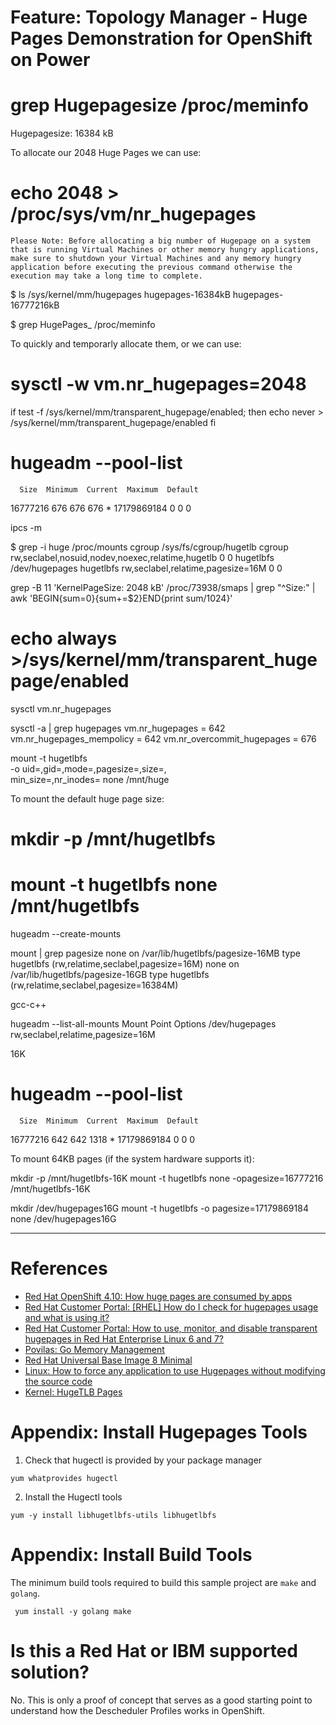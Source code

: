 # Feature: Topology Manager - Huge Pages Demonstration for OpenShift on Power


# grep Hugepagesize /proc/meminfo
Hugepagesize:      16384 kB


To allocate our 2048 Huge Pages we can use:

# echo 2048 > /proc/sys/vm/nr_hugepages

    Please Note: Before allocating a big number of Hugepage on a system that is running Virtual Machines or other memory hungry applications, make sure to shutdown your Virtual Machines and any memory hungry application before executing the previous command otherwise the execution may take a long time to complete.

$ ls /sys/kernel/mm/hugepages
hugepages-16384kB  hugepages-16777216kB


$ grep HugePages_ /proc/meminfo


To quickly and temporarly allocate them, or we can use:

# sysctl -w vm.nr_hugepages=2048

if test -f /sys/kernel/mm/transparent_hugepage/enabled; then
   echo never > /sys/kernel/mm/transparent_hugepage/enabled
fi

# hugeadm --pool-list
      Size  Minimum  Current  Maximum  Default
  16777216      676      676      676        *
17179869184        0        0        0         

ipcs -m

$ grep -i huge /proc/mounts
cgroup /sys/fs/cgroup/hugetlb cgroup rw,seclabel,nosuid,nodev,noexec,relatime,hugetlb 0 0
hugetlbfs /dev/hugepages hugetlbfs rw,seclabel,relatime,pagesize=16M 0 0

grep -B 11 'KernelPageSize: 2048 kB' /proc/73938/smaps | grep "^Size:" | awk 'BEGIN{sum=0}{sum+=$2}END{print sum/1024}'

# echo always >/sys/kernel/mm/transparent_hugepage/enabled

sysctl vm.nr_hugepages

sysctl -a | grep hugepages
vm.nr_hugepages = 642
vm.nr_hugepages_mempolicy = 642
vm.nr_overcommit_hugepages = 676


mount -t hugetlbfs \
      -o uid=<value>,gid=<value>,mode=<value>,pagesize=<value>,size=<value>,\
      min_size=<value>,nr_inodes=<value> none /mnt/huge

To mount the default huge page size:

# mkdir -p /mnt/hugetlbfs
# mount -t hugetlbfs none /mnt/hugetlbfs

hugeadm --create-mounts

mount | grep pagesize
none on /var/lib/hugetlbfs/pagesize-16MB type hugetlbfs (rw,relatime,seclabel,pagesize=16M)
none on /var/lib/hugetlbfs/pagesize-16GB type hugetlbfs (rw,relatime,seclabel,pagesize=16384M)

gcc-c++

hugeadm --list-all-mounts 
Mount Point          Options
/dev/hugepages       rw,seclabel,relatime,pagesize=16M

16K
# hugeadm --pool-list
      Size  Minimum  Current  Maximum  Default
  16777216      642      642     1318        *
17179869184        0        0        0        

To mount 64KB pages (if the system hardware supports it):

mkdir -p /mnt/hugetlbfs-16K
mount -t hugetlbfs none -opagesize=16777216 /mnt/hugetlbfs-16K

mkdir /dev/hugepages16G
mount -t hugetlbfs -o pagesize=17179869184 none /dev/hugepages16G

<hr>

# References

- [Red Hat OpenShift 4.10: How huge pages are consumed by apps](https://docs.openshift.com/container-platform/4.10/scalability_and_performance/what-huge-pages-do-and-how-they-are-consumed-by-apps.html)
- [Red Hat Customer Portal: [RHEL] How do I check for hugepages usage and what is using it?](https://access.redhat.com/solutions/320303)
- [Red Hat Customer Portal: How to use, monitor, and disable transparent hugepages in Red Hat Enterprise Linux 6 and 7?](https://access.redhat.com/solutions/46111)
- [Povilas: Go Memory Management](https://povilasv.me/go-memory-management/)
- [Red Hat Universal Base Image 8 Minimal](https://catalog.redhat.com/software/containers/ubi8/ubi-minimal/5c359a62bed8bd75a2c3fba8?architecture=ppc64le&container-tabs=gti)
- [Linux: How to force any application to use Hugepages without modifying the source code](https://paolozaino.wordpress.com/2016/10/02/how-to-force-any-linux-application-to-use-hugepages-without-modifying-the-source-code/)
- [Kernel: HugeTLB Pages](https://www.kernel.org/doc/html/latest/admin-guide/mm/hugetlbpage.html)

# Appendix: Install Hugepages Tools

1. Check that hugectl is provided by your package manager

```
yum whatprovides hugectl
```

2. Install the Hugectl tools

```
yum -y install libhugetlbfs-utils libhugetlbfs
```

# Appendix: Install Build Tools

The minimum build tools required to build this sample project are `make` and `golang`.

```
 yum install -y golang make
```

# Is this a Red Hat or IBM supported solution?

No. This is only a proof of concept that serves as a good starting point to understand how the Descheduler Profiles works in OpenShift.